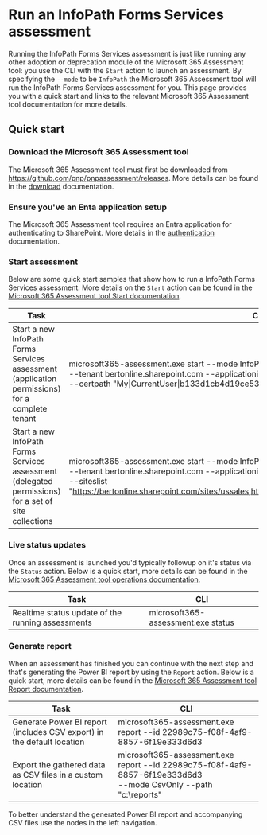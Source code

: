 # Run an InfoPath Forms Services assessment

Running the InfoPath Forms Services assessment is just like running any other adoption or deprecation module of the Microsoft 365 Assessment tool: you use the CLI with the `Start` action to launch an assessment. By specifying the `--mode` to be `InfoPath` the Microsoft 365 Assessment tool will run the InfoPath Forms Services assessment for you. This page provides you with a quick start and links to the relevant Microsoft 365 Assessment tool documentation for more details.

## Quick start

### Download the Microsoft 365 Assessment tool

The Microsoft 365 Assessment tool must first be downloaded from https://github.com/pnp/pnpassessment/releases. More details can be found in the [download](../using-the-assessment-tool/download.md) documentation.

### Ensure you've an Enta application setup

The Microsoft 365 Assessment tool requires an Entra application for authenticating to SharePoint. More details in the [authentication](../using-the-assessment-tool/setupauth.md) documentation.

### Start assessment

Below are some quick start samples that show how to run a InfoPath Forms Services assessment. More details on the `Start` action can be found in the [Microsoft 365 Assessment tool Start documentation](../using-the-assessment-tool/assess-start.md).

Task | CLI
-----|------
Start a new InfoPath Forms Services assessment (application permissions) for a complete tenant | microsoft365-assessment.exe start --mode InfoPath --authmode application <br> --tenant bertonline.sharepoint.com --applicationid c545f9ce-1c11-440b-812b-0b35217d9e83 <br> --certpath "My&#124;CurrentUser&#124;b133d1cb4d19ce539986c7ac67de005481084c84" <br>
Start a new InfoPath Forms Services assessment (delegated permissions) for a set of site collections | microsoft365-assessment.exe start --mode InfoPath --authmode interactive <br> --tenant bertonline.sharepoint.com --applicationid c545f9ce-1c11-440b-812b-0b35217d9e83 <br> --siteslist "https://bertonline.sharepoint.com/sites/ussales,https://bertonline.sharepoint.com/sites/europesales"

### Live status updates

Once an assessment is launched you'd typically followup on it's status via the `Status` action. Below is a quick start, more details can be found in the [Microsoft 365 Assessment tool operations documentation](../using-the-assessment-tool/assess-operations.md#getting-a-live-status-overview-of-a-running-assessment).

Task | CLI
-----|------
Realtime status update of the running assessments | microsoft365-assessment.exe status

### Generate report

When an assessment has finished you can continue with the next step and that's generating the Power BI report by using the `Report` action. Below is a quick start, more details can be found in the [Microsoft 365 Assessment tool Report documentation](../using-the-assessment-tool/assess-report.md).

Task | CLI
-----|------
Generate Power BI report (includes CSV export) in the default location | microsoft365-assessment.exe report --id 22989c75-f08f-4af9-8857-6f19e333d6d3
Export the gathered data as CSV files in a custom location | microsoft365-assessment.exe report --id 22989c75-f08f-4af9-8857-6f19e333d6d3 <br> --mode CsvOnly --path "c:\reports"

To better understand the generated Power BI report and accompanying CSV files use the nodes in the left navigation.

